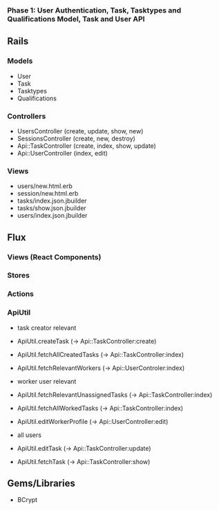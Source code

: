 ### Phase 1: User Authentication, Task, Tasktypes and Qualifications Model, Task and User API
## Rails
### Models
* User
* Task
* Tasktypes
* Qualifications

### Controllers
* UsersController (create, update, show, new)
* SessionsController (create, new, destroy)
* Api::TaskController (create, index, show, update)
* Api::UserController (index, edit)

### Views
* users/new.html.erb
* session/new.html.erb
* tasks/index.json.jbuilder
* tasks/show.json.jbuilder
* users/index.json.jbuilder

## Flux
### Views (React Components)

### Stores

### Actions

### ApiUtil

* task creator relevant
* ApiUtil.createTask (-> Api::TaskController:create)
* ApiUtil.fetchAllCreatedTasks (-> Api::TaskController:index)
* ApiUtil.fetchRelevantWorkers (-> Api::UserControler:index)

* worker user relevant
* ApiUtil.fetchRelevantUnassignedTasks (-> Api::TaskController:index)
* ApiUtil.fetchAllWorkedTasks (-> Api::TaskController:index)
* ApiUtil.editWorkerProfile (-> Api::UserController:edit)

* all users
* ApiUtil.editTask (-> Api::TaskController:update)
* ApiUtil.fetchTask (-> Api::TaskController:show)

## Gems/Libraries
* BCrypt
